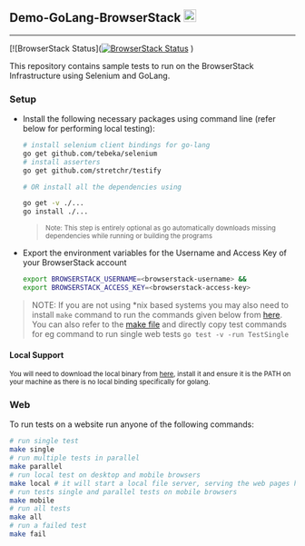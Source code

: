 ## Demo-GoLang-BrowserStack <img src="https://camo.githubusercontent.com/799a5c97a4d00394703cf20a5de308784c5454c05726b4c6ba559397644e58d2/68747470733a2f2f643938623874316e6e756c6b352e636c6f756466726f6e742e6e65742f70726f64756374696f6e2f696d616765732f6c61796f75742f6c6f676f2d6865616465722e706e673f31343639303034373830" height="22">

---

[![BrowserStack Status]([![BrowserStack Status](https://automate.browserstack.com/badge.svg?badge_key=TWUzdVZxUDBoM2Q0M2swbTBDNE1lK3BGUmovdGg1M0M0Y3VLQWtjV1JDYz0tLVhyblVJRlprOXdIZVBwTSsrMWlFL0E9PQ==--a961eeb7b853bafe0c2a4207c77b48cc32366410%)](https://automate.browserstack.com/public-build/TWUzdVZxUDBoM2Q0M2swbTBDNE1lK3BGUmovdGg1M0M0Y3VLQWtjV1JDYz0tLVhyblVJRlprOXdIZVBwTSsrMWlFL0E9PQ==--a961eeb7b853bafe0c2a4207c77b48cc32366410%)
)

This repository contains sample tests to run on the BrowserStack Infrastructure using Selenium and GoLang.

### Setup

- Install the following necessary packages using command line (refer below for performing local testing):

  ```sh
  # install selenium client bindings for go-lang
  go get github.com/tebeka/selenium
  # install asserters
  go get github.com/stretchr/testify

  # OR install all the dependencies using

  go get -v ./...
  go install ./...
  ```

  > <small>Note: This step is entirely optional as go automatically downloads missing dependencies while running or building the programs</small>

- Export the environment variables for the Username and Access Key of your BrowserStack account

  ```sh
  export BROWSERSTACK_USERNAME=<browserstack-username> &&
  export BROWSERSTACK_ACCESS_KEY=<browserstack-access-key>
  ```

> NOTE: If you are not using \*nix based systems you may also need to install `make` command to run the commands given below from [here](https://stackoverflow.com/questions/32127524/how-to-install-and-use-make-in-windows). You can also refer to the [make file](Makefile) and directly copy test commands for eg command to run single web tests `go test -v -run TestSingle`

#### Local Support

<small> You will need to download the local binary from [here](https://www.browserstack.com/local-testing/releases), install it and ensure it is the PATH on your machine as there is no local binding specifically for golang. </small>

### Web

To run tests on a website run anyone of the following commands:

```sh
# run single test
make single
# run multiple tests in parallel
make parallel
# run local test on desktop and mobile browsers
make local # it will start a local file server, serving the web pages hosted in website folder
# run tests single and parallel tests on mobile browsers
make mobile
# run all tests
make all
# run a failed test
make fail
```
